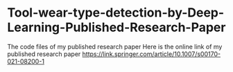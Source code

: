 # Tool-wear-type-detection-by-Deep-Learning-Published-Research-Paper
The code files of my published research paper
Here is the online link of my published research paper
https://link.springer.com/article/10.1007/s00170-021-08200-1

